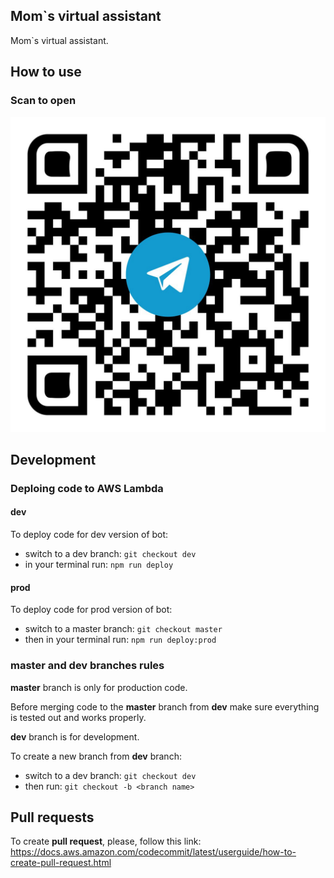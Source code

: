 ## Mom`s virtual assistant

Mom`s virtual assistant.


## How to use

### Scan to open

![QRcode](./images/prod-qr-code.jpg)


## Development

### Deploing code to AWS Lambda

#### dev

To deploy code for dev version of bot:

- switch to a dev branch: `git checkout dev`
- in your terminal run:  `npm run deploy`
    
#### prod

To deploy code for prod version of bot:

- switch to a master branch: `git checkout master`
- then in your terminal run: `npm run deploy:prod`

### master and dev branches rules

**master** branch is only for production code.

Before merging code to the **master** branch from **dev** make sure everything is tested out and works properly.

**dev** branch is for development.

To create a new branch from **dev** branch:

- switch to a dev branch: `git checkout dev`
- then run: `git checkout -b <branch name>`

## Pull requests

To create **pull request**, please, follow this link: 
<https://docs.aws.amazon.com/codecommit/latest/userguide/how-to-create-pull-request.html>